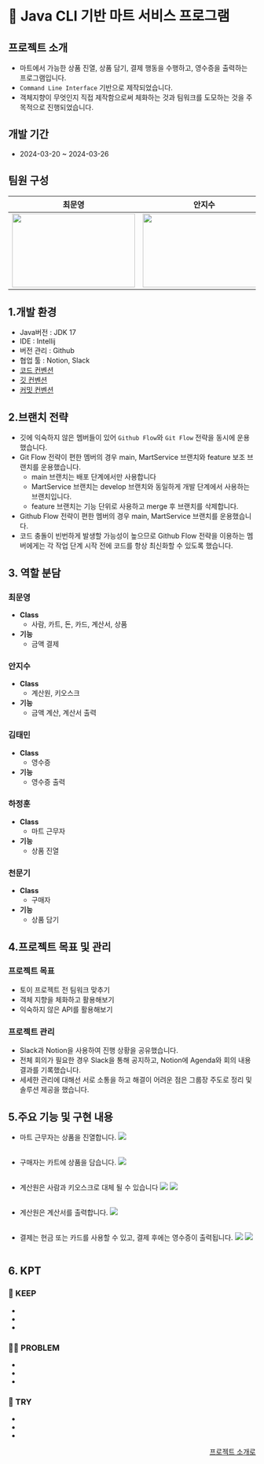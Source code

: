 # 🛒 Java CLI 기반 마트 서비스 프로그램


## 프로젝트 소개

- 마트에서 가능한 상품 진열, 상품 담기, 결제 행동을 수행하고, 영수증을 출력하는 프로그램입니다.
- ``Command Line Interface`` 기반으로 제작되었습니다.
- 객체지향이 무엇인지 직접 제작함으로써 체화하는 것과 팀워크를 도모하는 것을 주목적으로 진행되었습니다.

## 개발 기간
- 2024-03-20 ~ 2024-03-26

## 팀원 구성

|**최문영**| **안지수** |**김태민**| **하정훈** | **천문기** |
|:----:|:-------:|:----:|:----:|:----:|
| <img src="https://github.com/Mungi-Cheon/HACK_MartService/assets/159132478/dd35480f-979a-455e-825b-7a012c24bcc3" height=150 width=250> |<img src="https://github.com/Mungi-Cheon/HACK_MartService/assets/159132478/80cc52ee-80d6-4be6-9caa-dcca017a58fc" height=150 width=250>|<img src="https://github.com/Mungi-Cheon/HACK_MartService/assets/159132478/2aa5b281-235b-4784-8ddc-732df3cc9ba9" height=150 width=250>|<img src="https://github.com/Mungi-Cheon/HACK_MartService/assets/159132478/504c818a-19c8-44f0-94a2-b428596ab5c4" height=150 width=250>|<img src="https://github.com/Mungi-Cheon/HACK_MartService/assets/159132478/eff6bcf3-2bc8-4a57-a6f8-e8017cd170e9" height=150 width=250>|

## 1.개발 환경

- Java버전 : JDK 17
- IDE : Intellij
- 버전 관리 : Github
- 협업 툴 : Notion, Slack
- [코드 컨벤션](https://www.notion.so/a679d2872cef45ab889763c46b3e4832)
- [깃 컨벤션](https://www.notion.so/f4b2261ff31041bc8e901959ef830273)
- [커밋 컨벤션](https://www.notion.so/aed0e405bc384cb3b4a78b8e375e34d2)

## 2.브랜치 전략

- 깃에 익숙하지 않은 멤버들이 있어 `Github Flow`와 `Git Flow` 전략을 동시에 운용했습니다.
- Git Flow 전략이 편한 멤버의 경우 main, MartService 브랜치와 feature 보조 브랜치를 운용했습니다.
  - main 브랜치는 배포 단계에서만 사용합니다
  - MartService 브랜치는 develop 브랜치와 동일하게 개발 단계에서 사용하는 브랜치입니다.
  - feature 브랜치는 기능 단위로 사용하고 merge 후 브랜치를 삭제합니다.
- Github Flow 전략이 편한 멤버의 경우 main, MartService 브랜치를 운용했습니다.
- 코드 충돌이 빈번하게 발생할 가능성이 높으므로 Github Flow 전략을 이용하는 멤버에게는 각 작업 단계 시작 전에 코드를 항상 최신화할 수 있도록 했습니다.

## 3. 역할 분담

### 최문영

- **Class** 
  - 사람, 카트, 돈, 카드, 계산서, 상품
- **기능**
  - 금액 결제

### 안지수

- **Class**
    - 계산원, 키오스크
- **기능**
    - 금액 계산, 계산서 출력

### 김태민

- **Class**
    - 영수증
- **기능**
    - 영수증 출력

### 하정훈

- **Class**
    - 마트 근무자
- **기능**
    - 상품 진열

### 천문기

- **Class**
    - 구매자
- **기능**
    - 상품 담기

## 4.프로젝트 목표 및 관리

### 프로젝트 목표
- 토이 프로젝트 전 팀워크 맞추기
- 객체 지향을 체화하고 활용해보기
- 익숙하지 않은 API를 활용해보기

### 프로젝트 관리
- Slack과 Notion을 사용하여 진행 상황을 공유했습니다.
- 전체 회의가 필요한 경우 Slack을 통해 공지하고, Notion에 Agenda와 회의 내용결과를 기록했습니다.
- 세세한 관리에 대해선 서로 소통을 하고 해결이 어려운 점은 그룹장 주도로 정리 및 솔루션 제공을 했습니다.

## 5.주요 기능 및 구현 내용

- 마트 근무자는 상품을 진열합니다.
  <img src="https://github.com/Mungi-Cheon/HACK_MartService/assets/159132478/dc893e11-5990-43d9-a151-c1f31612fe1a">
  <br><br>

- 구매자는 카트에 상품을 담습니다.
  <img src="https://github.com/Mungi-Cheon/HACK_MartService/assets/159132478/d77e8abc-7820-40ea-84e3-d8cfc5fd95b4">
  <br><br>

- 계산원은 사람과 키오스크로 대체 될 수 있습니다
  <img src="https://github.com/Mungi-Cheon/HACK_MartService/assets/159132478/d29437b7-1dbb-4f7c-848e-1e78014a582e">
  <img src="https://github.com/Mungi-Cheon/HACK_MartService/assets/159132478/7566d494-9560-492a-8e5b-0f18097c52c2">
  <br><br>

- 계산원은 계산서를 출력합니다.
  <img src="https://github.com/Mungi-Cheon/HACK_MartService/assets/159132478/a278ea90-d092-4499-8cdb-a689e1f8133c">
  <br><br>

- 결제는 현금 또는 카드를 사용할 수 있고, 결제 후에는 영수증이 출력됩니다.
  <img src="https://github.com/Mungi-Cheon/HACK_MartService/assets/159132478/77a9811d-3316-4659-85af-c4357f0d6201">
  <img src="https://github.com/Mungi-Cheon/HACK_MartService/assets/159132478/ebf30f9a-4303-43a4-98ac-08f267ed0c43">
  <br><br>

## 6. KPT

### 🥰 KEEP

-
-
-

### 😵‍💫 PROBLEM

-
-
-

### 🤩 TRY

-
-
-


<div align="right">

[프로젝트 소개로](#프로젝트-소개)

</div>